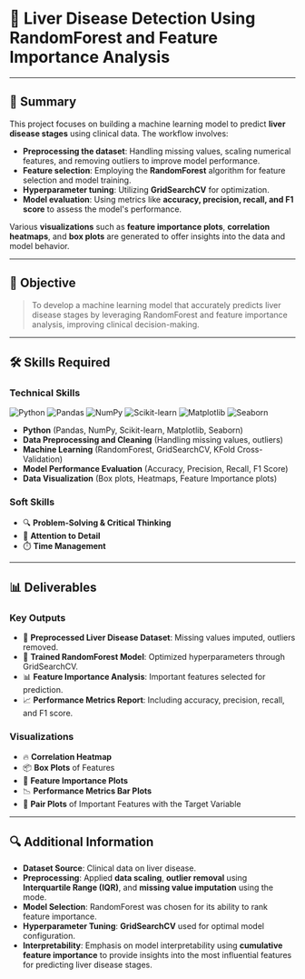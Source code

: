 # 🧬 **Liver Disease Detection Using RandomForest and Feature Importance Analysis**

---

## 📜 **Summary**

This project focuses on building a machine learning model to predict **liver disease stages** using clinical data. The workflow involves:

- **Preprocessing the dataset**: Handling missing values, scaling numerical features, and removing outliers to improve model performance.
- **Feature selection**: Employing the **RandomForest** algorithm for feature selection and model training.
- **Hyperparameter tuning**: Utilizing **GridSearchCV** for optimization.
- **Model evaluation**: Using metrics like **accuracy, precision, recall, and F1 score** to assess the model's performance.

Various **visualizations** such as **feature importance plots**, **correlation heatmaps**, and **box plots** are generated to offer insights into the data and model behavior.

---

## 🎯 **Objective**
> To develop a machine learning model that accurately predicts liver disease stages by leveraging RandomForest and feature importance analysis, improving clinical decision-making.

---

## 🛠 **Skills Required**

### **Technical Skills**

![Python](https://img.shields.io/badge/-Python-3776AB?style=for-the-badge&logo=python&logoColor=white)
![Pandas](https://img.shields.io/badge/-Pandas-150458?style=for-the-badge&logo=pandas&logoColor=white)
![NumPy](https://img.shields.io/badge/-NumPy-013243?style=for-the-badge&logo=numpy&logoColor=white)
![Scikit-learn](https://img.shields.io/badge/-Scikit--learn-F7931E?style=for-the-badge&logo=scikit-learn&logoColor=white)
![Matplotlib](https://img.shields.io/badge/-Matplotlib-11557C?style=for-the-badge&logo=plotly&logoColor=white)
![Seaborn](https://img.shields.io/badge/-Seaborn-3776AB?style=for-the-badge&logoColor=white)

- **Python** (Pandas, NumPy, Scikit-learn, Matplotlib, Seaborn)
- **Data Preprocessing and Cleaning** (Handling missing values, outliers)
- **Machine Learning** (RandomForest, GridSearchCV, KFold Cross-Validation)
- **Model Performance Evaluation** (Accuracy, Precision, Recall, F1 Score)
- **Data Visualization** (Box plots, Heatmaps, Feature Importance plots)

### **Soft Skills**

- 🔍 **Problem-Solving & Critical Thinking**
- 🎯 **Attention to Detail**
- ⏱️ **Time Management**

---

## 📊 **Deliverables**

### **Key Outputs**

- 🧪 **Preprocessed Liver Disease Dataset**: Missing values imputed, outliers removed.
- 🌲 **Trained RandomForest Model**: Optimized hyperparameters through GridSearchCV.
- 📊 **Feature Importance Analysis**: Important features selected for prediction.
- 📈 **Performance Metrics Report**: Including accuracy, precision, recall, and F1 score.

### **Visualizations**
- 🔥 **Correlation Heatmap**
- 📦 **Box Plots** of Features
- 🌟 **Feature Importance Plots**
- 📉 **Performance Metrics Bar Plots**
- 🎨 **Pair Plots** of Important Features with the Target Variable

---

## 🔍 **Additional Information**

- **Dataset Source**: Clinical data on liver disease.
- **Preprocessing**: Applied **data scaling**, **outlier removal** using **Interquartile Range (IQR)**, and **missing value imputation** using the mode.
- **Model Selection**: RandomForest was chosen for its ability to rank feature importance.
- **Hyperparameter Tuning**: **GridSearchCV** used for optimal model configuration.
- **Interpretability**: Emphasis on model interpretability using **cumulative feature importance** to provide insights into the most influential features for predicting liver disease stages.
